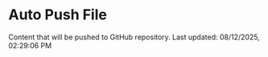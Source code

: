 # Auto Push File

Content that will be pushed to GitHub repository.
Last updated: 08/12/2025, 02:29:06 PM